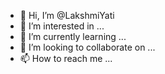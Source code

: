 - 👋 Hi, I’m @LakshmiYati
- 👀 I’m interested in ...
- 🌱 I’m currently learning ...
- 💞️ I’m looking to collaborate on ...
- 📫 How to reach me ...

<!---
LakshmiYati/LakshmiYati is a Business Analyst special and likes to explore Technology repository because its `README.md` (this file) appears on your GitHub profile.
You can click the Preview link to take a look at your changes.
--->
